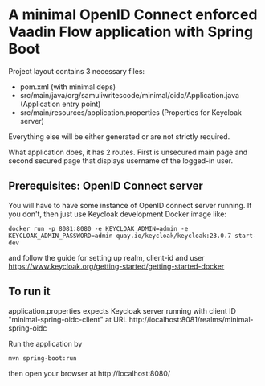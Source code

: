 # A minimal OpenID Connect enforced Vaadin Flow application with Spring Boot

Project layout contains 3 necessary files:
- pom.xml (with minimal deps)
- src/main/java/org/samuliwritescode/minimal/oidc/Application.java (Application entry point)
- src/main/resources/application.properties (Properties for Keycloak server)

Everything else will be either generated or are not strictly required. 

What application does, it has 2 routes. First is unsecured main page and second secured page that displays username of the logged-in user.

## Prerequisites: OpenID Connect server
You will have to have some instance of OpenID connect server running. 
If you don't, then just use Keycloak development Docker image like:

`docker run -p 8081:8080 -e KEYCLOAK_ADMIN=admin -e KEYCLOAK_ADMIN_PASSWORD=admin quay.io/keycloak/keycloak:23.0.7 start-dev`

and follow the guide for setting up realm, client-id and user https://www.keycloak.org/getting-started/getting-started-docker

## To run it
application.properties expects Keycloak server running with client ID "minimal-spring-oidc-client" 
at URL http://localhost:8081/realms/minimal-spring-oidc

Run the application by

`mvn spring-boot:run`

then open your browser at http://localhost:8080/